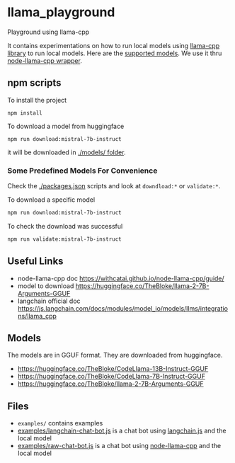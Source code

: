 # llama_playground
Playground using llama-cpp

It contains experimentations on how to run local models using 
[llama-cpp library](https://github.com/ggerganov/llama.cpp) to run local models.
Here are the 
[supported models](https://github.com/ggerganov/llama.cpp#description).
We use it thru [node-llama-cpp wrapper](https://withcatai.github.io/node-llama-cpp/).

## npm scripts

To install the project
```
npm install
```

To download a model from huggingface
```
npm run download:mistral-7b-instruct
```

it will be downloaded in [./models/ folder](./models/).


### Some Predefined Models For Convenience
Check the [./packages.json](./package.json) scripts and look at ```downdload:*``` or ```validate:*```.

To download a specific model
```sh
npm run download:mistral-7b-instruct
```

To check the download was successful
```sh
npm run validate:mistral-7b-instruct
```

## Useful Links
- node-llama-cpp doc https://withcatai.github.io/node-llama-cpp/guide/
- model to download https://huggingface.co/TheBloke/llama-2-7B-Arguments-GGUF
- langchain official doc https://js.langchain.com/docs/modules/model_io/models/llms/integrations/llama_cpp

## Models
The models are in GGUF format. They are downloaded from huggingface.
- https://huggingface.co/TheBloke/CodeLlama-13B-Instruct-GGUF
- https://huggingface.co/TheBloke/CodeLlama-7B-Instruct-GGUF
- https://huggingface.co/TheBloke/llama-2-7B-Arguments-GGUF

## Files
- ```examples/``` contains examples
- [examples/langchain-chat-bot.js](examples/langchain-chat-bot.js) is a chat bot using [langchain.js](https://js.langchain.com/) and the local model
- [examples/raw-chat-bot.js](examples/langchain-chat-bot.js) is a chat bot using [node-llama-cpp](https://withcatai.github.io/node-llama-cpp/) and the local model